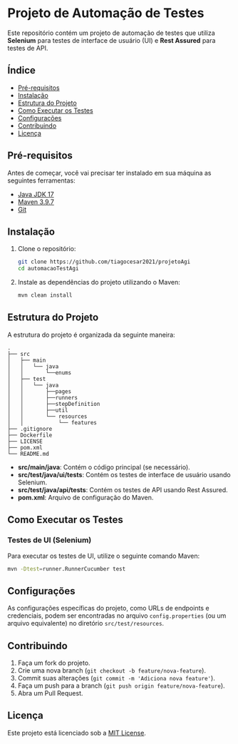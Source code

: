 
# Projeto de Automação de Testes

Este repositório contém um projeto de automação de testes que utiliza **Selenium** para testes de interface de usuário (UI) e **Rest Assured** para testes de API.

## Índice

- [Pré-requisitos](#pré-requisitos)
- [Instalação](#instalação)
- [Estrutura do Projeto](#estrutura-do-projeto)
- [Como Executar os Testes](#como-executar-os-testes)
- [Configurações](#configurações)
- [Contribuindo](#contribuindo)
- [Licença](#licença)

## Pré-requisitos

Antes de começar, você vai precisar ter instalado em sua máquina as seguintes ferramentas:

- [Java JDK 17](https://www.oracle.com/java/technologies/javase-jdk8-downloads.html)
- [Maven 3.9.7](https://maven.apache.org/)
- [Git](https://git-scm.com/)

## Instalação

1. Clone o repositório:

   ```bash
   git clone https://github.com/tiagocesar2021/projetoAgi
   cd automacaoTestAgi
   ```

2. Instale as dependências do projeto utilizando o Maven:

   ```bash
   mvn clean install
   ```

## Estrutura do Projeto

A estrutura do projeto é organizada da seguinte maneira:

```
.
├── src
│   ├── main
│   │   └── java
│   │       └──enums          
│   ├── test
│   │   └── java
│   │       ├──pages
│   │       ├──runners
│   │       ├──stepDefinition    
│   │       ├──util
│   │       └── resources
│   │           └── features
├── .gitignore
├── Dockerfile
├── LICENSE
├── pom.xml
└── README.md
```

- **src/main/java**: Contém o código principal (se necessário).
- **src/test/java/ui/tests**: Contém os testes de interface de usuário usando Selenium.
- **src/test/java/api/tests**: Contém os testes de API usando Rest Assured.
- **pom.xml**: Arquivo de configuração do Maven.

## Como Executar os Testes

### Testes de UI (Selenium)

Para executar os testes de UI, utilize o seguinte comando Maven:

```bash
mvn -Dtest=runner.RunnerCucumber test
```

## Configurações

As configurações específicas do projeto, como URLs de endpoints e credenciais, podem ser encontradas no arquivo `config.properties` (ou um arquivo equivalente) no diretório `src/test/resources`.

## Contribuindo

1. Faça um fork do projeto.
2. Crie uma nova branch (`git checkout -b feature/nova-feature`).
3. Commit suas alterações (`git commit -m 'Adiciona nova feature'`).
4. Faça um push para a branch (`git push origin feature/nova-feature`).
5. Abra um Pull Request.

## Licença

Este projeto está licenciado sob a [MIT License](LICENSE).
